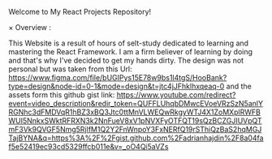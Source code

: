 Welcome to My React Projects Repository!

× Overview :

This Website is a result of hours of selt-study dedicated to learning and mastering the React Framework. I am a firm believer of learning by doing and
that's why I've decided to get my hands dirty. 
The design was not personal but was taken from this Url: https://www.figma.com/file/bUGIPys15E78w9bs1l4tgS/HooBank?type=design&node-id=0-1&mode=design&t=jtc4jJFhklhxqeaq-0
and the assets form this github gist link: https://www.youtube.com/redirect?event=video_description&redir_token=QUFFLUhqbDMwcEVoeVRzSzN5anlYRGNhc3dFMDVqR1hBZ3xBQ3Jtc0ttMnVLWEQwRkgyWTJ4X1ZoMXplRWFBWUI5NnkxSWktRFRXN3k2NnFueV8xV1pNVXFyOTFQT19sQzBCZGJIUVpQTmF3Vk9QVGF5Nmg5RjlfM1Q2Y2FnWnpoY3FxNERfQ19rSThiQzBaS2hqMGJTajBYNA&q=https%3A%2F%2Fgist.github.com%2Fadrianhajdin%2F8a04faf5e52419ec93cd5329ffcb011e&v=_oO4Qi5aVZs

